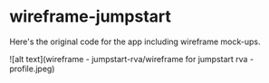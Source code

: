 # wireframe-jumpstart

Here's the original code for the app including wireframe mock-ups.





![alt text](wireframe - jumpstart-rva/wireframe for jumpstart rva -profile.jpeg)
